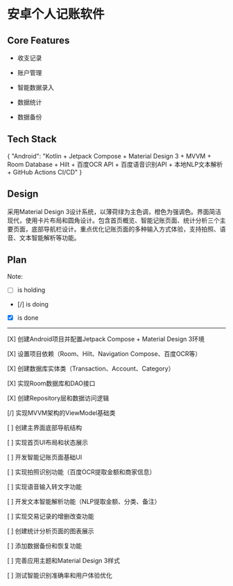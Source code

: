 # 安卓个人记账软件

## Core Features

- 收支记录

- 账户管理

- 智能数据录入

- 数据统计

- 数据备份

## Tech Stack

{
  "Android": "Kotlin + Jetpack Compose + Material Design 3 + MVVM + Room Database + Hilt + 百度OCR API + 百度语音识别API + 本地NLP文本解析 + GitHub Actions CI/CD"
}

## Design

采用Material Design 3设计系统，以薄荷绿为主色调，橙色为强调色。界面简洁现代，使用卡片布局和圆角设计。包含首页概览、智能记账页面、统计分析三个主要页面，底部导航栏设计。重点优化记账页面的多种输入方式体验，支持拍照、语音、文本智能解析等功能。

## Plan

Note: 

- [ ] is holding
- [/] is doing
- [X] is done

---

[X] 创建Android项目并配置Jetpack Compose + Material Design 3环境

[X] 设置项目依赖（Room、Hilt、Navigation Compose、百度OCR等）

[X] 创建数据库实体类（Transaction、Account、Category）

[X] 实现Room数据库和DAO接口

[X] 创建Repository层和数据访问逻辑

[/] 实现MVVM架构的ViewModel基础类

[ ] 创建主界面底部导航结构

[ ] 实现首页UI布局和状态展示

[ ] 开发智能记账页面基础UI

[ ] 实现拍照识别功能（百度OCR提取金额和商家信息）

[ ] 实现语音输入转文字功能

[ ] 开发文本智能解析功能（NLP提取金额、分类、备注）

[ ] 实现交易记录的增删改查功能

[ ] 创建统计分析页面的图表展示

[ ] 添加数据备份和恢复功能

[ ] 完善应用主题和Material Design 3样式

[ ] 测试智能识别准确率和用户体验优化
